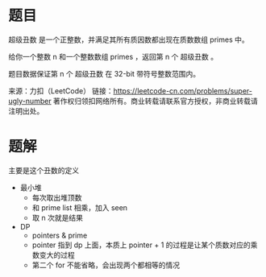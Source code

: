 # 题目
超级丑数 是一个正整数，并满足其所有质因数都出现在质数数组 primes 中。

给你一个整数 n 和一个整数数组 primes ，返回第 n 个 超级丑数 。

题目数据保证第 n 个 超级丑数 在 32-bit 带符号整数范围内。

来源：力扣（LeetCode）
链接：https://leetcode-cn.com/problems/super-ugly-number
著作权归领扣网络所有。商业转载请联系官方授权，非商业转载请注明出处。


# 题解
主要是这个丑数的定义
- 最小堆
    - 每次取出堆顶数
    - 和 prime list 相乘，加入 seen
    - 取 n 次就是结果
- DP
    - pointers & prime
    - pointer 指到 dp 上面，本质上 pointer + 1 的过程是让某个质数对应的乘数变大的过程
    - 第二个 for 不能省略，会出现两个都相等的情况